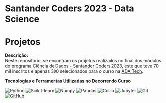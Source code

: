 # Santander Coders 2023 - Data Science

 

# Projetos



**Descrição:**<br>
Neste repositório, se encontram os projetos realizados no final dos módulos do programa [Ciência de Dados - Santander Coders 2023](https://www.linkedin.com/posts/adatechbr_santander-coders-2023-activity-7054461150486269952-ENtp/?originalSubdomain=br), este que teve 70 mil inscritos e apenas 300 selecionados para o curso na [ADA Tech](https://www.linkedin.com/school/adatechbr/).
<br>  

**Tecnologias e Ferramentas Utilizadas no Decorrer do Curso**

![Python](https://img.shields.io/badge/Python-FFD43B?style=for-the-badge&logo=python&logoColor=blue)
![Scikit-learn](https://img.shields.io/badge/scikit_learn-F7931E?style=for-the-badge&logo=scikit-learn&logoColor=white)
![Numpy](https://img.shields.io/badge/Numpy-777BB4?style=for-the-badge&logo=numpy&logoColor=white)
![Pandas](https://img.shields.io/badge/Pandas-2C2D72?style=for-the-badge&logo=pandas&logoColor=white)
![Colab](https://img.shields.io/badge/Colab-F9AB00?style=for-the-badge&logo=googlecolab&color=525252)
![Jupyter](https://img.shields.io/badge/Jupyter-F37626.svg?&style=for-the-badge&logo=Jupyter&logoColor=white)
![Git](https://img.shields.io/badge/git-%23F05033.svg?style=for-the-badge&logo=git&logoColor=white)
![GitHub](https://img.shields.io/badge/github-%23121011.svg?style=for-the-badge&logo=github&logoColor=white)

